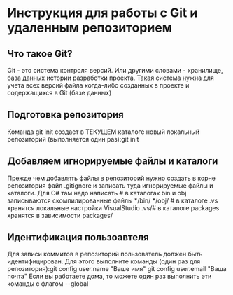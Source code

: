 # Инструкция для работы с Git и удаленным репозиторием 

## Что такое Git?

Git - это система контроля версий. Или другими словами - хранилище, база данных истории разработки проекта. Такая система нужна для учета всех версий файла когда-либо созданных в проекте и содержащихся в Git (базе данных)

## Подготовка репозитория

Команда git init создает в ТЕКУЩЕМ каталоге новый локальный репозиторий (выполняется один раз):git init

## Добавляем игнорируемые файлы и каталоги

Прежде чем добавлять файлы в репозиторий нужно создать в корне репозитория файл .gitignore и записать туда игнорируемые файлы и каталоги. Для C# там надо написать # в каталогах bin и obj записываются скомпилированные файлы */bin/ */obj/ # в каталоге .vs хранятся локальные настройки VisualStudio .vs/# в каталоге packages хранятся в зависимости packages/

## Идентификация пользоавтеля

Для записи коммитов в репозиторий пользователь должен быть идентифицирован. Для этого выполните команды (один раз для репозитория):git config user.name "Ваше имя" git config user.email "Ваша почта" Если вы работаете дома, то можете один раз выполнить эти команды с флагом --global 
